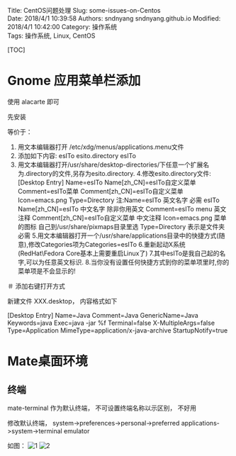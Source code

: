 Title: CentOS问题处理
Slug: some-issues-on-Centos   
Date: 2018/4/1 10:39:58
Authors: sndnyang sndnyang.github.io
Modified: 2018/4/1 10:42:00
Category: 操作系统    
Tags: 操作系统, Linux, CentOS

[TOC]

# Gnome 应用菜单栏添加

使用 alacarte 即可

先安装

等价于：


1. 用文本编辑器打开 /etc/xdg/menus/applications.menu文件
2. 添加如下内容:
        esITo
        esito.directory
        esITo
3. 用文本编辑器打开/usr/share/desktop-directories/下任意一个扩展名为.directory的文件,另存为esito.directory. 
4.修改esito.directory文件: 
        [Desktop Entry] Name=esITo Name[zh_CN]=esITo自定义菜单 
        Comment=esITo菜单 
        Comment[zh_CN]=esITo自定义菜单 
        Icon=emacs.png Type=Directory 注:Name=esITo 英文名字 必需 esITo Name[zh_CN]=esITo 中文名字 除非你用英文 
        Comment=esITo menu 英文注释 
        Comment[zh_CN]=esITo自定义菜单 中文注释 
        Icon=emacs.png 菜单的图标 自己到/usr/share/pixmaps目录里选 
        Type=Directory 表示是文件夹 必需 
5.用文本编辑器打开一个/usr/share/applications目录中的快捷方式(随意),修改Categories项为Categories=esITo 
6.重新起动X系统(RedHat\Fedora Core基本上需要重启Linux了) 
7.其中esITo是我自己起的名字,可以为任意英文标识. 
8.当你没有设置任何快捷方式到你的菜单项里时,你的菜单项是不会显示的! 

＃ 添加右键打开方式

新建文件 XXX.desktop， 内容格式如下

[Desktop Entry]
Name=Java
Comment=Java
GenericName=Java
Keywords=java
Exec=java -jar %f
Terminal=false
X-MultipleArgs=false
Type=Application
MimeType=application/x-java-archive
StartupNotify=true


# Mate桌面环境

## 终端

mate-terminal 作为默认终端， 不可设置终端名称以示区别， 不好用

修改默认终端， system->preferences->personal->preferred applications->system->terminal emulator

如图： ![1](./images/mate_terminal_1.png)
![2](./images/mate_terminal_2.png)
